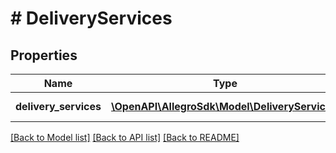 # # DeliveryServices

## Properties

Name | Type | Description | Notes
------------ | ------------- | ------------- | -------------
**delivery_services** | [**\OpenAPI\AllegroSdk\Model\DeliveryService[]**](DeliveryService.md) | Delivery services. | [optional]

[[Back to Model list]](../../README.md#models) [[Back to API list]](../../README.md#endpoints) [[Back to README]](../../README.md)
